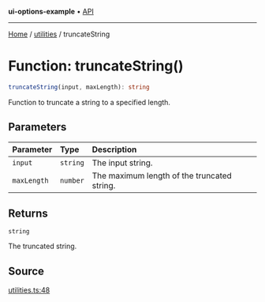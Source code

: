 **ui-options-example** • [API](../../README.md)

***

[Home](../../README.md) / [utilities](../README.md) / truncateString

# Function: truncateString()

```ts
truncateString(input, maxLength): string
```

Function to truncate a string to a specified length.

## Parameters

| Parameter | Type | Description |
| :------ | :------ | :------ |
| `input` | `string` | The input string. |
| `maxLength` | `number` | The maximum length of the truncated string. |

## Returns

`string`

The truncated string.

## Source

[utilities.ts:48](https://github.com/tgreyuk/typedoc-plugin-markdown-examples/blob/3728586/examples/01-typedoc-plugin-markdown/src/utilities.ts#L48)
